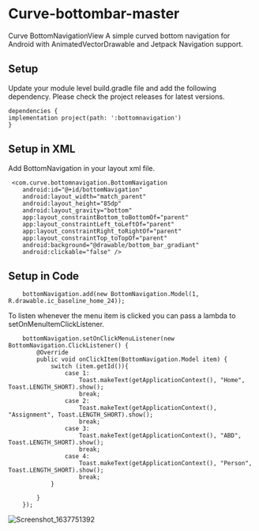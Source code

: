 # Curve-bottombar-master
Curve BottomNavigationView
A simple curved bottom navigation for Android with AnimatedVectorDrawable and Jetpack Navigation support.

## Setup

Update your module level build.gradle file and add the following dependency. Please check the project releases for latest versions.


    dependencies {
    implementation project(path: ':bottomnavigation')
    }
    
    
## Setup in XML

Add BottomNavigation in your layout xml file.

     <com.curve.bottomnavigation.BottomNavigation
        android:id="@+id/bottomNavigation"
        android:layout_width="match_parent"
        android:layout_height="85dp"
        android:layout_gravity="bottom"
        app:layout_constraintBottom_toBottomOf="parent"
        app:layout_constraintLeft_toLeftOf="parent"
        app:layout_constraintRight_toRightOf="parent"
        app:layout_constraintTop_toTopOf="parent"
        android:background="@drawable/bottom_bar_gradiant"
        android:clickable="false" />
        
## Setup in Code
    
        bottomNavigation.add(new BottomNavigation.Model(1, R.drawable.ic_baseline_home_24));
        
    
 To listen whenever the menu item is clicked you can pass a lambda to setOnMenuItemClickListener.
    
        bottomNavigation.setOnClickMenuListener(new BottomNavigation.ClickListener() {
            @Override
            public void onClickItem(BottomNavigation.Model item) {
                switch (item.getId()){
                    case 1:
                        Toast.makeText(getApplicationContext(), "Home", Toast.LENGTH_SHORT).show();
                        break;
                    case 2:
                        Toast.makeText(getApplicationContext(), "Assignment", Toast.LENGTH_SHORT).show();
                        break;
                    case 3:
                        Toast.makeText(getApplicationContext(), "ABD", Toast.LENGTH_SHORT).show();
                        break;
                    case 4:
                        Toast.makeText(getApplicationContext(), "Person", Toast.LENGTH_SHORT).show();
                        break;
                }

            }
        });
        

![Screenshot_1637751392](https://user-images.githubusercontent.com/44597690/143378144-f097c3cb-39ec-4c3b-8e84-a96718b9e7d3.png)

